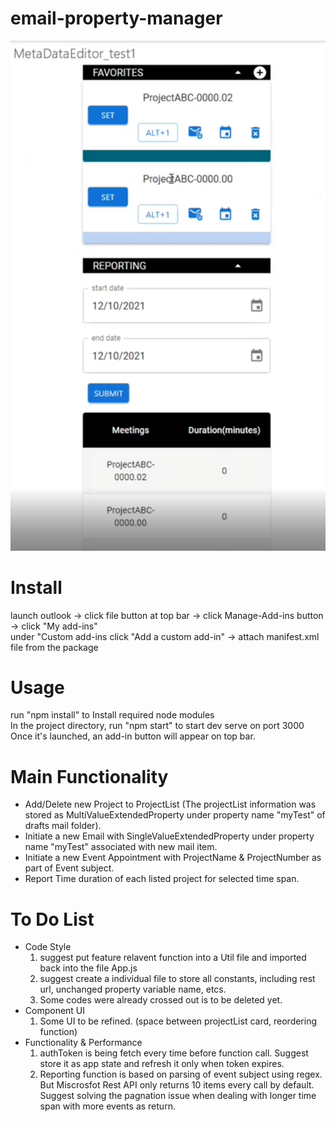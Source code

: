 # email-property-manager

![](web/emailpropertymanagerpreview.png)





# Install

launch outlook -> click file button at top bar -> click Manage-Add-ins button -> click "My add-ins" <br />
under "Custom add-ins click "Add a custom add-in" -> attach manifest.xml file from the package <br />

# Usage
run "npm install" to Install required node modules <br />
In the project directory, run "npm start" to start dev serve on port 3000 <br />
Once it's launched, an add-in button will appear on top bar.

# Main Functionality
- Add/Delete new Project to ProjectList
(The projectList information was stored as MultiValueExtendedProperty under property name "myTest" of drafts mail folder).
- Initiate a new Email with SingleValueExtendedProperty under property name "myTest" associated with new mail item.
- Initiate a new Event Appointment with ProjectName & ProjectNumber as part of Event subject.
- Report Time duration of each listed project for selected time span.

# To Do List
- Code Style
  1. suggest put feature relavent function into a Util file and imported back into the file App.js
  2. suggest create a individual file to store all constants, including rest url, unchanged property variable name, etcs.
  3. Some codes were already crossed out is to be deleted yet.
- Component UI
  1. Some UI to be refined. (space between projectList card, reordering function)
- Functionality & Performance
  1. authToken is being fetch every time before function call. Suggest store it as app state and refresh it only when token expires.
  2. Reporting function is based on parsing of event subject using regex. But Miscrosfot Rest API only returns 10 items every call by default. Suggest solving the pagnation issue when dealing with longer time span with more events as return. 
